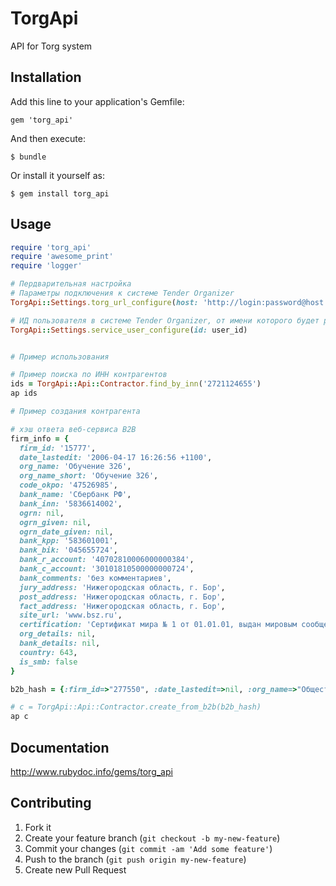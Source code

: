 # TorgApi

API for Torg system

## Installation

Add this line to your application's Gemfile:

    gem 'torg_api'

And then execute:

    $ bundle

Or install it yourself as:

    $ gem install torg_api

## Usage

```ruby
require 'torg_api'
require 'awesome_print'
require 'logger'

# Пердварительная настройка
# Параметры подключения к системе Tender Organizer
TorgApi::Settings.torg_url_configure(host: 'http://login:password@host:port')

# ИД пользователя в системе Tender Organizer, от имени которого будет работать библиотека
TorgApi::Settings.service_user_configure(id: user_id)


# Пример использования

# Пример поиска по ИНН контрагентов
ids = TorgApi::Api::Contractor.find_by_inn('2721124655')
ap ids

# Пример создания контрагента

# хэш ответа веб-сервиса B2B
firm_info = {
  firm_id: '15777',
  date_lastedit: '2006-04-17 16:26:56 +1100',
  org_name: 'Обучение 326',
  org_name_short: 'Обучение 326',
  code_okpo: '47526985',
  bank_name: 'Сбербанк РФ',
  bank_inn: '5836614002',
  ogrn: nil,
  ogrn_given: nil,
  ogrn_date_given: nil,
  bank_kpp: '583601001',
  bank_bik: '045655724',
  bank_r_account: '40702810006000000384',
  bank_c_account: '30101810500000000724',
  bank_comments: 'без комментариев',
  jury_address: 'Нижегородская область, г. Бор',
  post_address: 'Нижегородская область, г. Бор',
  fact_address: 'Нижегородская область, г. Бор',
  site_url: 'www.bsz.ru',
  certification: 'Сертификат мира № 1 от 01.01.01, выдан мировым сообществом',
  org_details: nil,
  bank_details: nil,
  country: 643,
  is_smb: false
}

b2b_hash = {:firm_id=>"277550", :date_lastedit=>nil, :org_name=>"Общество с ограниченной ответственностью \"АГЕНТСТВО ИНТЕЛЛЕКТУАЛЬНОЙ СОБСТВЕННОСТИ \"ИНСО - ЭНЕРГО\"", :org_name_short=>"ООО \"АИС \"ИНСО - ЭНЕРГО\"", :code_okpo=>"51257002", :bank_name=>nil, :bank_inn=>"7728194072", :ogrn=>"1037739581197", :ogrn_given=>nil, :ogrn_date_given=>nil, :bank_kpp=>"772401001", :bank_bik=>nil, :bank_r_account=>nil, :bank_c_account=>nil, :bank_comments=>nil, :jury_address=>"115201, Россия, г. Москва, Каширское ш., д. 22, корп. 3", :post_address=>"115201, Россия, г. Москва, Каширское ш., д. 22, корп. 3", :fact_address=>"115201, Россия, г. Москва, Каширское ш., д. 22, корп. 3", :site_url=>nil, :certification=>nil, :org_details=>nil, :bank_details=>nil, :country=>643, :is_smb=>false}

# c = TorgApi::Api::Contractor.create_from_b2b(b2b_hash)
ap с
```

## Documentation

http://www.rubydoc.info/gems/torg_api

## Contributing

1. Fork it
2. Create your feature branch (`git checkout -b my-new-feature`)
3. Commit your changes (`git commit -am 'Add some feature'`)
4. Push to the branch (`git push origin my-new-feature`)
5. Create new Pull Request
